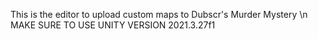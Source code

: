 This is the editor to upload custom maps to Dubscr's Murder Mystery \n
MAKE SURE TO USE UNITY VERSION 2021.3.27f1
